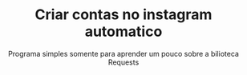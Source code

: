 <h1 align="center">Criar contas no instagram automatico</h1>
<p align="center">
	Programa simples somente para aprender um pouco sobre a bilioteca Requests
</p>

